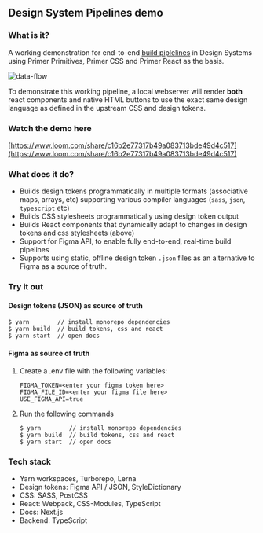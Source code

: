 ## Design System Pipelines demo

### What is it?

A working demonstration for end-to-end [build piplelines](<https://en.wikipedia.org/wiki/Pipeline_(software)>) in Design Systems using Primer Primitives, Primer CSS and Primer React as the basis.

![data-flow](https://user-images.githubusercontent.com/13340707/149162687-81018cca-98dd-4fa2-9f87-f9884ffb7122.png)

To demonstrate this working pipeline, a local webserver will render **both** react components and native HTML buttons to use the exact same design language as defined in the upstream CSS and design tokens.

### Watch the demo here

[https://www.loom.com/share/c16b2e77317b49a083713bde49d4c517](https://www.loom.com/share/c16b2e77317b49a083713bde49d4c517)

### What does it do?

- Builds design tokens programmatically in multiple formats (associative maps, arrays, etc) supporting various compiler languages (`sass`, `json`, `typescript` etc)
- Builds CSS stylesheets programmatically using design token output
- Builds React components that dynamically adapt to changes in design tokens and css stylesheets (above)
- Support for Figma API, to enable fully end-to-end, real-time build pipelines
- Supports using static, offline design token `.json` files as an alternative to Figma as a source of truth.

### Try it out

#### Design tokens (JSON) as source of truth

```
$ yarn        // install monorepo dependencies
$ yarn build  // build tokens, css and react
$ yarn start  // open docs
```

#### Figma as source of truth

1. Create a .env file with the following variables:

   ```
   FIGMA_TOKEN=<enter your figma token here>
   FIGMA_FILE_ID=<enter your figma file here>
   USE_FIGMA_API=true
   ```

2. Run the following commands
   ```
   $ yarn        // install monorepo dependencies
   $ yarn build  // build tokens, css and react
   $ yarn start  // open docs
   ```

### Tech stack

- Yarn workspaces, Turborepo, Lerna
- Design tokens: Figma API / JSON, StyleDictionary
- CSS: SASS, PostCSS
- React: Webpack, CSS-Modules, TypeScript
- Docs: Next.js
- Backend: TypeScript
